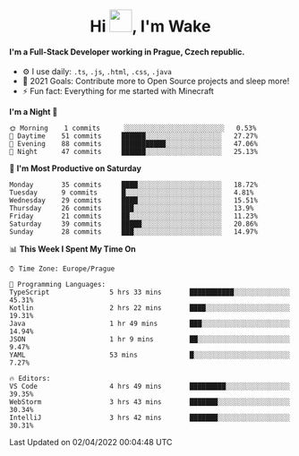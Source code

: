 <h1 align="center">Hi <img src="https://raw.githubusercontent.com/MrWakeCZ/MrWakeCZ/master/Hi.gif" width="40px" />, I'm Wake</h1>

#### I'm a Full-Stack Developer working in Prague, Czech republic.
- ⚙️ I use daily: `.ts`, `.js`, `.html`, `.css`, `.java`
- 🥅 2021 Goals: Contribute more to Open Source projects and sleep more!
- ⚡ Fun fact: Everything for me started with Minecraft

<!--START_SECTION:waka-->
**I'm a Night 🦉** 

```text
🌞 Morning    1 commits      ░░░░░░░░░░░░░░░░░░░░░░░░░   0.53% 
🌆 Daytime    51 commits     ██████░░░░░░░░░░░░░░░░░░░   27.27% 
🌃 Evening    88 commits     ███████████░░░░░░░░░░░░░░   47.06% 
🌙 Night      47 commits     ██████░░░░░░░░░░░░░░░░░░░   25.13%

```
📅 **I'm Most Productive on Saturday** 

```text
Monday       35 commits     ████░░░░░░░░░░░░░░░░░░░░░   18.72% 
Tuesday      9 commits      █░░░░░░░░░░░░░░░░░░░░░░░░   4.81% 
Wednesday    29 commits     ████░░░░░░░░░░░░░░░░░░░░░   15.51% 
Thursday     26 commits     ███░░░░░░░░░░░░░░░░░░░░░░   13.9% 
Friday       21 commits     ██░░░░░░░░░░░░░░░░░░░░░░░   11.23% 
Saturday     39 commits     █████░░░░░░░░░░░░░░░░░░░░   20.86% 
Sunday       28 commits     ███░░░░░░░░░░░░░░░░░░░░░░   14.97%

```


📊 **This Week I Spent My Time On** 

```text
⌚︎ Time Zone: Europe/Prague

💬 Programming Languages: 
TypeScript               5 hrs 33 mins       ███████████░░░░░░░░░░░░░░   45.31% 
Kotlin                   2 hrs 22 mins       ████░░░░░░░░░░░░░░░░░░░░░   19.31% 
Java                     1 hr 49 mins        ███░░░░░░░░░░░░░░░░░░░░░░   14.94% 
JSON                     1 hr 9 mins         ██░░░░░░░░░░░░░░░░░░░░░░░   9.47% 
YAML                     53 mins             █░░░░░░░░░░░░░░░░░░░░░░░░   7.27%

🔥 Editors: 
VS Code                  4 hrs 49 mins       █████████░░░░░░░░░░░░░░░░   39.35% 
WebStorm                 3 hrs 43 mins       ███████░░░░░░░░░░░░░░░░░░   30.34% 
IntelliJ                 3 hrs 42 mins       ███████░░░░░░░░░░░░░░░░░░   30.31%

```


 Last Updated on 02/04/2022 00:04:48 UTC
<!--END_SECTION:waka-->
